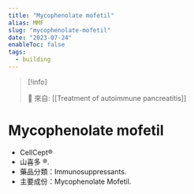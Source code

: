 ```yaml
---
title: "Mycophenolate mofetil"
alias: MMF
slug: "mycophenolate-mofetil"
date: "2023-07-24"
enableToc: false
tags:
  - building
---
```


> [!info]
>
> 🌱 來自: [[Treatment of autoimmune pancreatitis]]

# Mycophenolate mofetil

- CellCept®
- 山喜多 ®.
- 藥品分類：Immunosuppressants.
- 主要成份：Mycophenolate Mofetil.
